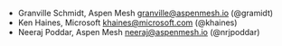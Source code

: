 - Granville Schmidt, Aspen Mesh <granville@aspenmesh.io> (@gramidt)
- Ken Haines, Microsoft <khaines@microsoft.com> (@khaines)
- Neeraj Poddar, Aspen Mesh <neeraj@aspenmesh.io> (@nrjpoddar)
